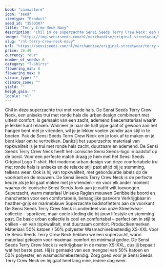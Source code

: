 ```yaml
---
book: "cannastore"
icon: "seed"
itemtype: "Product"
seed_id: "3530307"
title: "Terry Crew Neck Navy"
description: "Chil in de superzachte Sensi Seeds Terry Crew Neck: een uniseks trui met ronde hals die urban design combineert met ultiem comfort. Koop nu online!"
image: "https://img.sensiseeds.com/nl/merchandise/original-streetwear/terry-crew-neck-navy-image.png"
slug: "/nl-terry-crew-neck-navy"
url: "https://sensiseeds.com/nl/merchandise/original-streetwear/terry-crew-neck-navy?a_aid=cannastore"
price: 39.49
currency: "eur"
number_of_seeds: 0
category: "T-Shirts"
flowering_min: 0
flowering_max: 0
strain_type: ""
climate_zone: ""
yield: ""
heigh_gain: ""
locale: "nl"
---
```

Chil in deze superzachte trui met ronde hals. De Sensi Seeds Terry Crew Neck, een uniseks trui met ronde hals die urban design combineert met ultiem comfort, is gemaakt van een zacht, ademend fleecemateriaal waarin je lekker kunt relaxen. Wanneer je naar de half pipe gaat of gewoon aan het hangen bent met je vrienden, wil je je lekker voelen zonder aan stijl in te boeten. Pak de Sensi Seeds Terry Crew Neck om je look af te maken en je bent klaar om te vertrekken. Dankzij het superzachte materiaal van topkwaliteit is je trui met ronde hals zacht, duurzaam en ademend. De Sensi Seeds Terry Crew Neck heeft het iconische Sensi Seeds-logo in badstof op de borst. Voor een perfecte match draag je hem met het Sensi Seeds Original Logo T-shirt. Het moderne urban design van deze comfortabele trui met ronde hals is uniseks en de relaxte stijl past altijd bij je stemming, telkens weer. Ook is hij van topkwaliteit, met geborduurde labels op de voorkant en de mouwen. De Sensi Seeds Terry Crew Neck is de perfecte keuze als je lol gaat maken met je vrienden - en voor elk ander moment waarop de iconische Sensi Seeds-look aan je outfit wilt toevoegen. Superzacht, warm materiaal Uniseks Raglan mouwen Geribbelde boord en manchetten voor een comfortabele, behaaglijke pasvorm Verkrijgbaar in heather-grijs en marineblauw Superzachte badstofletters aan de voorkant De Sensi Seeds Terry Crew Neck is onderdeel van onze Streetwear-collectie – sportieve, maar coole kleding die bij jouw lifestyle en stemming past. De basic urban collectie is cool en comfortabel – perfect om in stijl te chillen - en van topkwaliteit, met duurzaam comfort. Productkenmerken Materiaal: 50% katoen / 50% polyester Wasmachinebestendig XS-XXL Voor de Sensi Seeds Terry Crew Neck hebben we een superzacht, warm materiaal gekozen voor maximaal comfort en minimaal gedoe. De Sensi Seeds Terry Crew Neck is verkrijgbaar in de maten XS-XXL, dus jij bepaalt wat het beste past. Hij is gemaakt van een mengsel van 50% katoen en 50% polyester, en wasmachinebestendig. Zorg goed voor je Sensi Seeds Terry Crew Neck en hij gaat heel lang mee, iedere dag weer.
